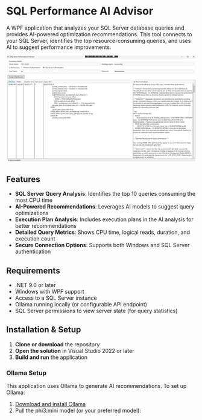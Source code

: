 # SQL Performance AI Advisor

A WPF application that analyzes your SQL Server database queries and provides AI-powered optimization recommendations. This tool connects to your SQL Server, identifies the top resource-consuming queries, and uses AI to suggest performance improvements.

![SQL Performance AI Advisor Screenshot](screenshots/app-screenshot.png)

## Features

- **SQL Server Query Analysis**: Identifies the top 10 queries consuming the most CPU time
- **AI-Powered Recommendations**: Leverages AI models to suggest query optimizations
- **Execution Plan Analysis**: Includes execution plans in the AI analysis for better recommendations
- **Detailed Query Metrics**: Shows CPU time, logical reads, duration, and execution count
- **Secure Connection Options**: Supports both Windows and SQL Server authentication

## Requirements

- .NET 9.0 or later
- Windows with WPF support
- Access to a SQL Server instance
- Ollama running locally (or configurable API endpoint)
- SQL Server permissions to view server state (for query statistics)

## Installation & Setup

1. **Clone or download** the repository
2. **Open the solution** in Visual Studio 2022 or later
3. **Build and run** the application

### Ollama Setup

This application uses Ollama to generate AI recommendations. To set up Ollama:

1. [Download and install Ollama](https://ollama.ai/download)
2. Pull the phi3:mini model (or your preferred model):
   